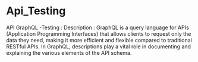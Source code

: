 # Api_Testing
API GraphQL -Testing :
Description : GraphQL is a query language for APIs (Application Programming Interfaces) that allows clients to request only the data they need, making it more efficient and flexible compared to traditional RESTful APIs. In GraphQL, descriptions play a vital role in documenting and explaining the various elements of the API schema.




